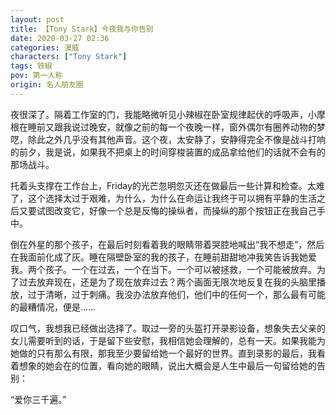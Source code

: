 ```yaml
---
layout: post
title: 【Tony Stark】今夜我与你告别
date: 2020-03-27 02:36
categories: 漫威
characters: ["Tony Stark"]
tags: 铁椒
pov: 第一人称
origin: 名人朋友圈
---
```


夜很深了。隔着工作室的门，我能略微听见小辣椒在卧室规律起伏的呼吸声，小摩根在睡前又跟我说过晚安，就像之前的每一个夜晚一样，窗外偶尔有圈养动物的梦呓，除此之外几乎没有其他声音。这个夜，太安静了，安静得完全不像是战斗打响的前夕，我是说，如果我不把桌上的时间穿梭装置的成品拿给他们的话就不会有的那场战斗。

托着头支撑在工作台上，Friday的光芒忽明忽灭还在做最后一些计算和检查。太难了，这个选择太过于艰难，为什么，为什么在命运让我终于可以拥有平静的生活之后又要试图改变它，好像一个总是反悔的操纵者，而操纵的那个按钮正在我自己手中。

倒在外星的那个孩子，在最后时刻看着我的眼睛带着哭腔地喊出“我不想走”，然后在我面前化成了灰。睡在隔壁卧室的我的孩子，在睡前甜甜地冲我笑告诉我她爱我。两个孩子。一个在过去，一个在当下。一个可以被拯救，一个可能被放弃。为了过去放弃现在，还是为了现在放弃过去？两个画面无限次地反复在我的头脑里播放，过于清晰，过于刺痛。我没办法放弃他们，他们中的任何一个，那么最有可能的最糟情况，便是……

叹口气，我想我已经做出选择了。取过一旁的头盔打开录影设备，想象失去父亲的女儿需要听到的话，于是留下些安慰，我相信她会理解的，总有一天。如果我能为她做的只有那么有限，那我至少要留给她一个最好的世界。直到录影的最后，我看着想象的她会在的位置，看向她的眼睛，说出大概会是人生中最后一句留给她的告别：

“爱你三千遍。”
